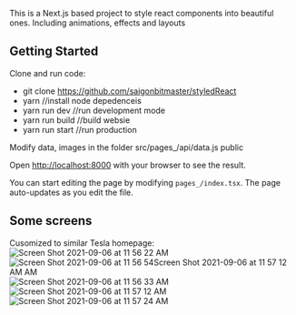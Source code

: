 This is a Next.js based project to style react components into beautiful ones. Including animations, effects and layouts

## Getting Started
Clone and run code: 
- git clone https://github.com/saigonbitmaster/styledReact
- yarn //install node depedenceis
- yarn run dev //run development mode 
- yarn run build //build websie
- yarn run start //run production

Modify data, images in the folder
src/pages_/api/data.js
public

Open [http://localhost:8000](http://localhost:8000) with your browser to see the result.

You can start editing the page by modifying `pages_/index.tsx`. The page auto-updates as you edit the file.

## Some screens
Cusomized to similar Tesla homepage:
![Screen Shot 2021-09-06 at 11 56 22 AM](https://user-images.githubusercontent.com/89018674/132180413-aa6ef60d-2fed-430c-892d-405ac3f86dcf.jpg)
![Screen Shot 2021-09-06 at 11 56 54![Screen Shot 2021-09-06 at 11 57 12 AM](https://user-images.githubusercontent.com/89018674/132181780-4cbf9208-5a4f-4ab4-99a1-aa3d6f189c79.jpg)
 AM](https://user-images.githubusercontent.com/89018674/132181614-e36df7b2-e316-406a-a845-d8490c5314ae.jpg)
 ![Screen Shot 2021-09-06 at 11 56 33 AM](https://user-images.githubusercontent.com/89018674/132182265-201fb617-7481-43dd-a94f-f21489686822.jpg)
![Screen Shot 2021-09-06 at 11 57 12 AM](https://user-images.githubusercontent.com/89018674/132182312-5d8dc566-67cc-4ffa-ae6c-bc9df181f970.jpg)
![Screen Shot 2021-09-06 at 11 57 24 AM](https://user-images.githubusercontent.com/89018674/132182329-eea4091a-523d-4fd2-a573-49fb5a129f4a.jpg)
